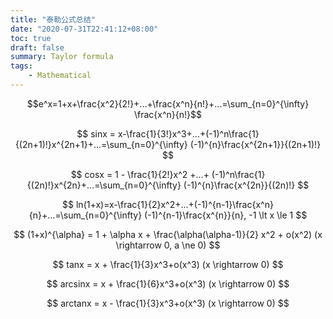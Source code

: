 ```yaml
---
title: "泰勒公式总结"
date: "2020-07-31T22:41:12+08:00"
toc: true
draft: false
summary: Taylor formula
tags:
    - Mathematical
---
```



$$e^x=1+x+\frac{x^2}{2!}+...+\frac{x^n}{n!}+...=\sum_{n=0}^{\infty} \frac{x^n}{n!}$$

$$ sinx = x-\frac{1}{3!}x^3+...+(-1)^n\frac{1}{(2n+1)!}x^{2n+1}+...=\sum_{n=0}^{\infty} (-1)^{n}\frac{x^{2n+1}}{(2n+1)!} $$

$$ cosx = 1 - \frac{1}{2!}x^2 +...+ (-1)^n\frac{1}{(2n)!}x^{2n}+...=\sum_{n=0}^{\infty} (-1)^{n}\frac{x^{2n}}{(2n)!} $$

$$ ln(1+x)=x-\frac{1}{2}x^2+...+(-1)^{n-1}\frac{x^n}{n}+...=\sum_{n=0}^{\infty} (-1)^{n-1}\frac{x^{n}}{n}, -1 \lt x \le 1 $$

$$
(1+x)^{\alpha} = 1 + \alpha x + \frac{\alpha(\alpha-1)}{2} x^2 + o(x^2) (x \rightarrow 0, a \ne 0)
$$

$$
tanx = x + \frac{1}{3}x^3+o(x^3) (x \rightarrow 0)
$$

$$
arcsinx = x + \frac{1}{6}x^3+o(x^3) (x \rightarrow 0)
$$

$$
arctanx = x - \frac{1}{3}x^3+o(x^3) (x \rightarrow 0)
$$